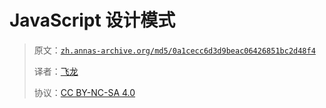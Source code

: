 # JavaScript 设计模式

> 原文：[`zh.annas-archive.org/md5/0a1cecc6d3d9beac06426851bc2d48f4`](https://zh.annas-archive.org/md5/0a1cecc6d3d9beac06426851bc2d48f4)
> 
> 译者：[飞龙](https://github.com/wizardforcel)
> 
> 协议：[CC BY-NC-SA 4.0](http://creativecommons.org/licenses/by-nc-sa/4.0/)